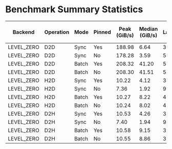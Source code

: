 # Benchmark Summary Statistics

| Backend | Operation | Mode | Pinned | Peak (GiB/s) | Median (GiB/s) | Min Latency (μs) |
| --- | --- | --- | --- | --- | --- | --- |
| LEVEL_ZERO | D2D | Sync | Yes | 188.98 | 6.64 | 35.79 |
| LEVEL_ZERO | D2D | Sync | No | 178.28 | 3.59 | 50.73 |
| LEVEL_ZERO | D2D | Batch | Yes | 208.32 | 41.20 | 5.25 |
| LEVEL_ZERO | D2D | Batch | No | 208.30 | 41.51 | 5.15 |
| LEVEL_ZERO | H2D | Sync | Yes | 10.22 | 4.12 | 34.81 |
| LEVEL_ZERO | H2D | Sync | No | 7.36 | 1.92 | 92.62 |
| LEVEL_ZERO | H2D | Batch | Yes | 10.27 | 8.22 | 4.27 |
| LEVEL_ZERO | H2D | Batch | No | 10.24 | 8.02 | 4.56 |
| LEVEL_ZERO | D2H | Sync | Yes | 10.53 | 4.26 | 34.02 |
| LEVEL_ZERO | D2H | Sync | No | 7.40 | 1.94 | 91.63 |
| LEVEL_ZERO | D2H | Batch | Yes | 10.58 | 9.15 | 3.44 |
| LEVEL_ZERO | D2H | Batch | No | 10.55 | 8.86 | 3.78 |
